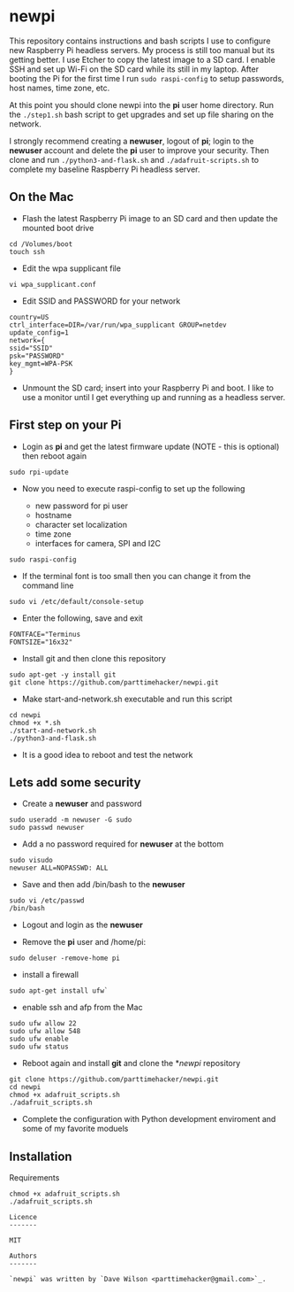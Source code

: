 # newpi

This repository contains instructions and bash scripts I use to configure new Raspberry Pi headless servers. My process is still too manual but its getting better. I use Etcher to copy the latest image to a SD card. I enable SSH and set up Wi-Fi on the SD card while its still in my laptop. After booting the Pi for the first time I run `sudo raspi-config` to setup passwords, host names, time zone, etc. 

At this point you should clone newpi into the **pi** user home directory. Run the `./step1.sh` bash script to get upgrades and set up file sharing on the network.

I strongly recommend creating a **newuser**, logout of **pi**; login to the **newuser** account and delete the **pi** user to improve your security. Then clone and run `./python3-and-flask.sh` and `./adafruit-scripts.sh` to complete my baseline Raspberry Pi headless server.

## On the Mac

- Flash the latest Raspberry Pi image to an SD card and then update the mounted boot drive

```
cd /Volumes/boot
touch ssh
```
- Edit the wpa supplicant file
```
vi wpa_supplicant.conf
```
- Edit SSID and PASSWORD for your network
```
country=US
ctrl_interface=DIR=/var/run/wpa_supplicant GROUP=netdev
update_config=1
network={
ssid="SSID"
psk="PASSWORD"
key_mgmt=WPA-PSK
}
```
- Unmount the SD card; insert into your Raspberry Pi and boot.  I like to use a monitor until I get everything up and running as a headless server. 

## First step on your Pi

- Login as **pi** and get the latest firmware update (NOTE - this is optional) then reboot again
```
sudo rpi-update
```
- Now you need to execute raspi-config to set up the following

  * new password for pi user
  * hostname 
  * character set localization
  * time zone
  * interfaces for camera, SPI and I2C
  
```
sudo raspi-config 
```

- If the terminal font is too small then you can change it from the command line
```
sudo vi /etc/default/console-setup 
```
- Enter the following, save and exit
```
FONTFACE="Terminus
FONTSIZE="16x32"
```

- Install git and then clone this repository
```
sudo apt-get -y install git
git clone https://github.com/parttimehacker/newpi.git
```
- Make start-and-network.sh executable and run this script
```
cd newpi
chmod +x *.sh
./start-and-network.sh
./python3-and-flask.sh
```
- It is a good idea to reboot and test the network

## Lets add some security

- Create a **newuser** and password
```
sudo useradd -m newuser -G sudo
sudo passwd newuser
```

- Add a no password required for **newuser** at the bottom
```
sudo visudo
newuser ALL=NOPASSWD: ALL
```
- Save and then add /bin/bash to the **newuser**
```
sudo vi /etc/passwd
/bin/bash
```
- Logout and login as the **newuser**

- Remove the **pi** user and /home/pi:

`sudo deluser -remove-home pi`

- install a firewall

```
sudo apt-get install ufw`
```

- enable ssh and afp from the Mac

```
sudo ufw allow 22
sudo ufw allow 548
sudo ufw enable
sudo ufw status
```

- Reboot again and install **git** and clone the **newpi* repository

```
git clone https://github.com/parttimehacker/newpi.git
cd newpi
chmod +x adafruit_scripts.sh
./adafruit_scripts.sh
```

- Complete the configuration with Python development enviroment and some of my favorite moduels

     
Installation
------------
        
Requirements

```
chmod +x adafruit_scripts.sh
./adafruit_scripts.sh

Licence
-------

MIT

Authors
-------

`newpi` was written by `Dave Wilson <parttimehacker@gmail.com>`_.

